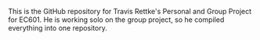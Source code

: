 This is the GitHub repository for Travis Rettke's Personal and Group Project for EC601. He is working solo on the group project, so he compiled everything into one repository.
